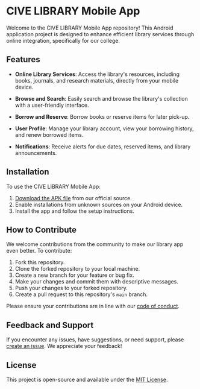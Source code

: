 # CIVE LIBRARY Mobile App

Welcome to the CIVE LIBRARY Mobile App repository! This Android application project is designed to enhance efficient library services through online integration, specifically for our college.

## Features

- **Online Library Services**: Access the library's resources, including books, journals, and research materials, directly from your mobile device.

- **Browse and Search**: Easily search and browse the library's collection with a user-friendly interface.

- **Borrow and Reserve**: Borrow books or reserve items for later pick-up.

- **User Profile**: Manage your library account, view your borrowing history, and renew borrowed items.

- **Notifications**: Receive alerts for due dates, reserved items, and library announcements.

## Installation

To use the CIVE LIBRARY Mobile App:

1. [Download the APK file](#) from our official source.
2. Enable installations from unknown sources on your Android device.
3. Install the app and follow the setup instructions.

## How to Contribute

We welcome contributions from the community to make our library app even better. To contribute:

1. Fork this repository.
2. Clone the forked repository to your local machine.
3. Create a new branch for your feature or bug fix.
4. Make your changes and commit them with descriptive messages.
5. Push your changes to your forked repository.
6. Create a pull request to this repository's `main` branch.

Please ensure your contributions are in line with our [code of conduct](CODE_OF_CONDUCT.md).

## Feedback and Support

If you encounter any issues, have suggestions, or need support, please [create an issue](https://github.com/YourUsername/CIVE-LIBRARY/issues). We appreciate your feedback!

## License

This project is open-source and available under the [MIT License](LICENSE).
